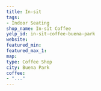 ```yaml
---
title: In-sīt
tags:
- Indoor Seating
shop_name: In-sīt Coffee
yelp_id: in-sīt-coffee-buena-park
website: 
featured_min: 
featured_max_1: 
map: 
type: Coffee Shop
city: Buena Park
coffee:
- "..."
---
```


